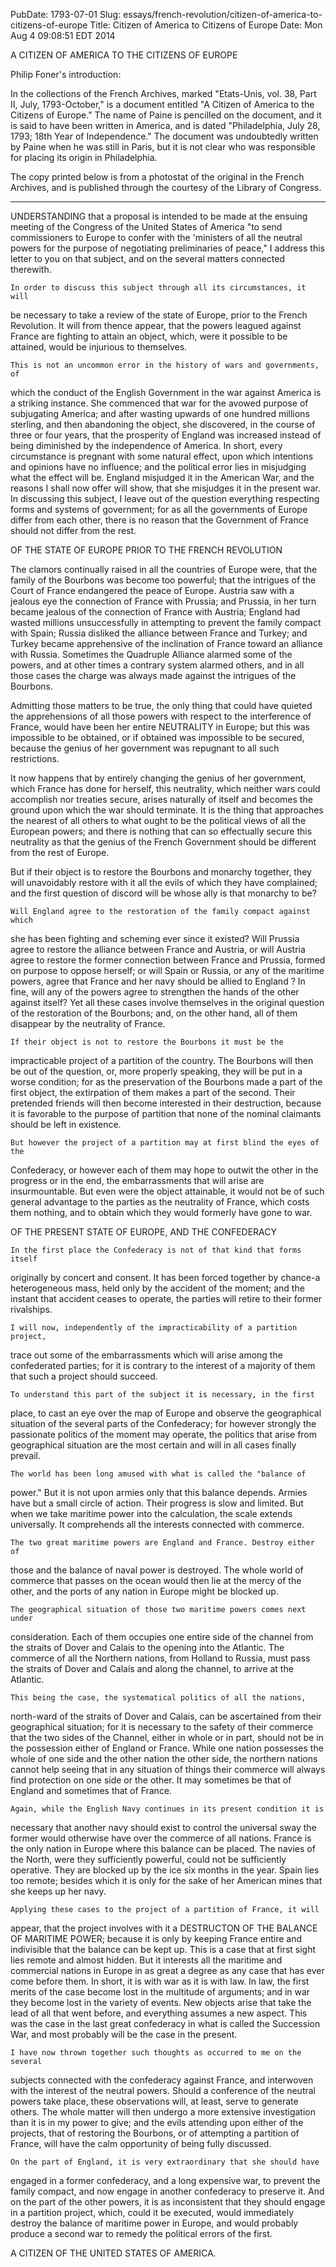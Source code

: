 PubDate: 1793-07-01
Slug: essays/french-revolution/citizen-of-america-to-citizens-of-europe
Title: Citizen of America to Citizens of Europe
Date: Mon Aug  4 09:08:51 EDT 2014



   A CITIZEN OF AMERICA TO THE CITIZENS OF EUROPE

   Philip Foner's introduction:

   In the collections of the French Archives, marked "Etats-Unis, vol. 38,
   Part II, July, 1793-October," is a document entitled "A Citizen of America
   to the Citizens of Europe." The name of Paine is pencilled on the
   document, and it is said to have been written in America, and is dated
   "Philadelphia, July 28, 1793; 18th Year of Independence." The document was
   undoubtedly written by Paine when he was still in Paris, but it is not
   clear who was responsible for placing its origin in Philadelphia.

   The copy printed below is from a photostat of the original in the French
   Archives, and is published through the courtesy of the Library of
   Congress.

   *******

   UNDERSTANDING that a proposal is intended to be made at the ensuing
   meeting of the Congress of the United States of America "to send
   commissioners to Europe to confer with the 'ministers of all the neutral
   powers for the purpose of negotiating preliminaries of peace," I address
   this letter to you on that subject, and on the several matters connected
   therewith.

    In order to discuss this subject through all its circumstances, it will
   be necessary to take a review of the state of Europe, prior to the French
   Revolution. It will from thence appear, that the powers leagued against
   France are fighting to attain an object, which, were it possible to be
   attained, would be injurious to themselves.

    This is not an uncommon error in the history of wars and governments, of
   which the conduct of the English Government in the war against America is
   a striking instance. She commenced that war for the avowed purpose of
   subjugating America; and after wasting upwards of one hundred millions
   sterling, and then abandoning the object, she discovered, in the course of
   three or four years, that the prosperity of England was increased instead
   of being diminished by the independence of America. In short, every
   circumstance is pregnant with some natural effect, upon which intentions
   and opinions have no influence; and the political error lies in misjudging
   what the effect will be. England misjudged it in the American War, and the
   reasons I shall now offer will show, that she misjudges it in the present
   war. In discussing this subject, I leave out of the question everything
   respecting forms and systems of government; for as all the governments of
   Europe differ from each other, there is no reason that the Government of
   France should not differ from the rest.

   OF THE STATE OF EUROPE PRIOR TO THE FRENCH REVOLUTION

   The clamors continually raised in all the countries of Europe were, that
   the family of the Bourbons was become too powerful; that the intrigues of
   the Court of France endangered the peace of Europe. Austria saw with a
   jealous eye the connection of France with Prussia; and Prussia, in her
   turn became jealous of the connection of France with Austria; England had
   wasted millions unsuccessfully in attempting to prevent the family compact
   with Spain; Russia disliked the alliance between France and Turkey; and
   Turkey became apprehensive of the inclination of France toward an alliance
   with Russia. Sometimes the Quadruple Alliance alarmed some of the powers,
   and at other times a contrary system alarmed others, and in all those
   cases the charge was always made against the intrigues of the Bourbons.

   Admitting those matters to be true, the only thing that could have quieted
   the apprehensions of all those powers with respect to the interference of
   France, would have been her entire NEUTRALITY in Europe; but this was
   impossible to be obtained, or if obtained was impossible to be secured,
   because the genius of her government was repugnant to all such
   restrictions.

   It now happens that by entirely changing the genius of her government,
   which France has done for herself, this neutrality, which neither wars
   could accomplish nor treaties secure, arises naturally of itself and
   becomes the ground upon which the war should terminate. It is the thing
   that approaches the nearest of all others to what ought to be the
   political views of all the European powers; and there is nothing that can
   so effectually secure this neutrality as that the genius of the French
   Government should be different from the rest of Europe.

   But if their object is to restore the Bourbons and monarchy together, they
   will unavoidably restore with it all the evils of which they have
   complained; and the first question of discord will be whose ally is that
   monarchy to be?

    Will England agree to the restoration of the family compact against which
   she has been fighting and scheming ever since it existed? Will Prussia
   agree to restore the alliance between France and Austria, or will Austria
   agree to restore the former connection between France and Prussia, formed
   on purpose to oppose herself; or will Spain or Russia, or any of the
   maritime powers, agree that France and her navy should be allied to
   England ? In fine, will any of the powers agree to strengthen the hands of
   the other against itself? Yet all these cases involve themselves in the
   original question of the restoration of the Bourbons; and, on the other
   hand, all of them disappear by the neutrality of France.

    If their object is not to restore the Bourbons it must be the
   impracticable project of a partition of the country. The Bourbons will
   then be out of the question, or, more properly speaking, they will be put
   in a worse condition; for as the preservation of the Bourbons made a part
   of the first object, the extirpation of them makes a part of the second.
   Their pretended friends will then become interested in their destruction,
   because it is favorable to the purpose of partition that none of the
   nominal claimants should be left in existence.

    But however the project of a partition may at first blind the eyes of the
   Confederacy, or however each of them may hope to outwit the other in the
   progress or in the end, the embarrassments that will arise are
   insurmountable. But even were the object attainable, it would not be of
   such general advantage to the parties as the neutrality of France, which
   costs them nothing, and to obtain which they would formerly have gone to
   war.

   OF THE PRESENT STATE OF EUROPE, AND THE CONFEDERACY

    In the first place the Confederacy is not of that kind that forms itself
   originally by concert and consent. It has been forced together by chance-a
   heterogeneous mass, held only by the accident of the moment; and the
   instant that accident ceases to operate, the parties will retire to their
   former rivalships.

    I will now, independently of the impracticability of a partition project,
   trace out some of the embarrassments which will arise among the
   confederated parties; for it is contrary to the interest of a majority of
   them that such a project should succeed.

    To understand this part of the subject it is necessary, in the first
   place, to cast an eye over the map of Europe and observe the geographical
   situation of the several parts of the Confederacy; for however strongly
   the passionate politics of the moment may operate, the politics that arise
   from geographical situation are the most certain and will in all cases
   finally prevail.

    The world has been long amused with what is called the "balance of
   power." But it is not upon armies only that this balance depends. Armies
   have but a small circle of action. Their progress is slow and limited. But
   when we take maritime power into the calculation, the scale extends
   universally. It comprehends all the interests connected with commerce.

    The two great maritime powers are England and France. Destroy either of
   those and the balance of naval power is destroyed. The whole world of
   commerce that passes on the ocean would then lie at the mercy of the
   other, and the ports of any nation in Europe might be blocked up.

    The geographical situation of those two maritime powers comes next under
   consideration. Each of them occupies one entire side of the channel from
   the straits of Dover and Calais to the opening into the Atlantic. The
   commerce of all the Northern nations, from Holland to Russia, must pass
   the straits of Dover and Calais and along the channel, to arrive at the
   Atlantic.

    This being the case, the systematical politics of all the nations,
   north-ward of the straits of Dover and Calais, can be ascertained from
   their geographical situation; for it is necessary to the safety of their
   commerce that the two sides of the Channel, either in whole or in part,
   should not be in the possession either of England or France. While one
   nation possesses the whole of one side and the other nation the other
   side, the northern nations cannot help seeing that in any situation of
   things their commerce will always find protection on one side or the
   other. It may sometimes be that of England and sometimes that of France.

    Again, while the English Navy continues in its present condition it is
   necessary that another navy should exist to control the universal sway the
   former would otherwise have over the commerce of all nations. France is
   the only nation in Europe where this balance can be placed. The navies of
   the North, were they sufficiently powerful, could not be sufficiently
   operative. They are blocked up by the ice six months in the year. Spain
   lies too remote; besides which it is only for the sake of her American
   mines that she keeps up her navy.

    Applying these cases to the project of a partition of France, it will
   appear, that the project involves with it a DESTRUCTON OF THE BALANCE OF
   MARITIME POWER; because it is only by keeping France entire and
   indivisible that the balance can be kept up. This is a case that at first
   sight lies remote and almost hidden. But it interests all the maritime and
   commercial nations in Europe in as great a degree as any case that has
   ever come before them. In short, it is with war as it is with law. In law,
   the first merits of the case become lost in the multitude of arguments;
   and in war they become lost in the variety of events. New objects arise
   that take the lead of all that went before, and everything assumes a new
   aspect. This was the case in the last great confederacy in what is called
   the Succession War, and most probably will be the case in the present.

    I have now thrown together such thoughts as occurred to me on the several
   subjects connected with the confederacy against France, and interwoven
   with the interest of the neutral powers. Should a conference of the
   neutral powers take place, these observations will, at least, serve to
   generate others. The whole matter will then undergo a more extensive
   investigation than it is in my power to give; and the evils attending upon
   either of the projects, that of restoring the Bourbons, or of attempting a
   partition of France, will have the calm opportunity of being fully
   discussed.

    On the part of England, it is very extraordinary that she should have
   engaged in a former confederacy, and a long expensive war, to prevent the
   family compact, and now engage in another confederacy to preserve it. And
   on the part of the other powers, it is as inconsistent that they should
   engage in a partition project, which, could it be executed, would
   immediately destroy the balance of maritime power in Europe, and would
   probably produce a second war to remedy the political errors of the first.

   A CITIZEN OF THE UNITED STATES OF AMERICA.
